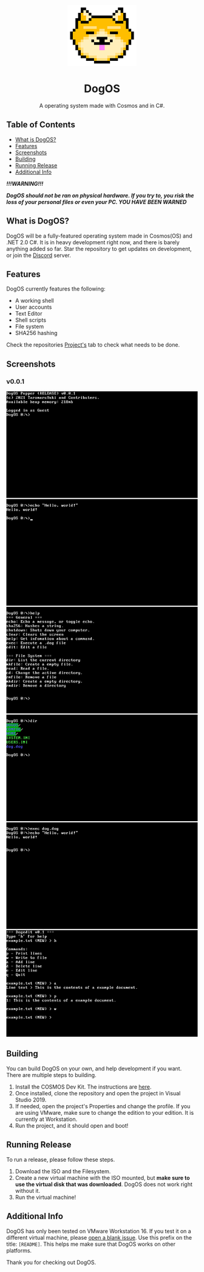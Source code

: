 <p align="center">
    <img src="https://raw.githubusercontent.com/DogOSdev/DogOSdev/main/img/Logo_700.png" alt="A shiba inu pixel art dog displaying in a old VGA monitor.">
</p>
<h1 align="center">DogOS</h1>
<p align="center">A operating system made with Cosmos and in C#.</p>

## Table of Contents
- [What is DogOS?](#what-is-dogos)
- [Features](#features)
- [Screenshots](#screenshots)
- [Building](#building)
- [Running Release](#running-release)
- [Additional Info](#additional-info)

***!!!WARNING!!!***

***DogOS should not be ran on physical hardware. If you try to, you risk the loss of your personal files or even your PC. YOU HAVE BEEN WARNED***

## What is DogOS?

DogOS will be a fully-featured operating system made in Cosmos(OS) and .NET 2.0 C#. It is in heavy development right now, and there is barely anything added so far. Star the repository to get updates on development, or join the [Discord](https://discord.gg/3N2HPf4bZe) server.

## Features

DogOS currently features the following:
- A working shell
- User accounts
- Text Editor
- Shell scripts
- File system
- SHA256 hashing

Check the repositories [Project's](https://github.com/DogOSdev/DogOS/projects) tab to check what needs to be done.

## Screenshots

### v0.0.1

![screenshot_1](https://raw.githubusercontent.com/DogOSdev/DogOSdev/main/screenshots/0.0.1/screenshot_1.png)
![screenshot_2](https://raw.githubusercontent.com/DogOSdev/DogOSdev/main/screenshots/0.0.1/screenshot_2.png)
![screenshot_3](https://raw.githubusercontent.com/DogOSdev/DogOSdev/main/screenshots/0.0.1/screenshot_3.png)
![screenshot_4](https://raw.githubusercontent.com/DogOSdev/DogOSdev/main/screenshots/0.0.1/screenshot_4.png)
![screenshot_5](https://raw.githubusercontent.com/DogOSdev/DogOSdev/main/screenshots/0.0.1/screenshot_5.png)
![screenshot_6](https://raw.githubusercontent.com/DogOSdev/DogOSdev/main/screenshots/0.0.1/screenshot_6.png)

## Building

You can build DogOS on your own, and help development if you want. There are multiple steps to building.

1. Install the COSMOS Dev Kit. The instructions are [here](https://www.gocosmos.org/docs/install/).
1. Once installed, clone the repository and open the project in Visual Studio 2019.
1. If needed, open the project's Properties and change the profile. If you are using VMware, make sure to change the edition to your edition. It is currently at Workstation.
1. Run the project, and it should open and boot!

## Running Release

To run a release, please follow these steps.

1. Download the ISO and the Filesystem.
1. Create a new virtual machine with the ISO mounted, but **make sure to use the virtual disk that was downloaded**. DogOS does not work right without it.
1. Run the virtual machine!

## Additional Info

DogOS has only been tested on VMware Workstation 16. If you test it on a different virtual machine, please [open a blank issue](https://github.com/DogOSdev/DogOS/issues/new). Use this prefix on the title: `[README]`. This helps me make sure that DogOS works on other platforms.

Thank you for checking out DogOS.

